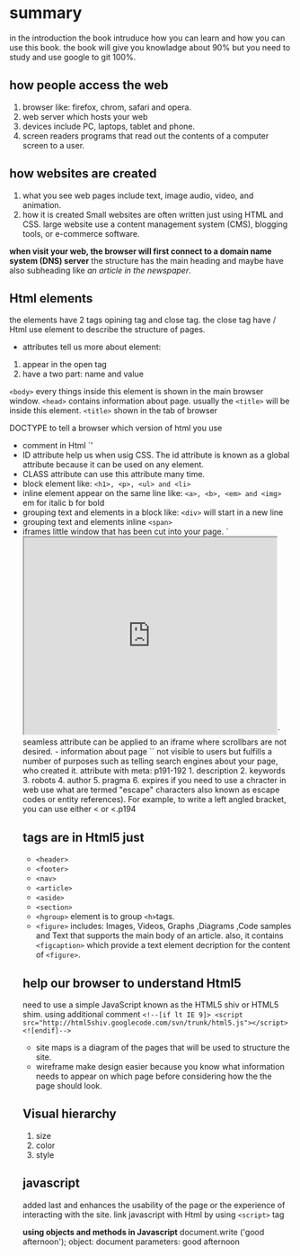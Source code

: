 # summary 
in the introduction the book intruduce how you can learn and how you can use this book.
the book will give you knowladge about 90% but you need to study and use google to git 100%.
## how people access the web
1. browser
like: firefox, chrom, safari and opera.
2. web server which hosts your web
3. devices include PC, laptops, tablet and phone.
3. screen readers 
programs that read out the contents of a computer screen to a user.
## how websites are created
1. what you see
web pages include text, image audio, video, and animation.
2. how it is created 
Small websites are often written just using HTML and CSS.
large website use a content management system (CMS), blogging tools, or e-commerce software.

**when visit your web, the browser will first connect to a domain name system (DNS) server**
the structure has the main heading and maybe have also subheading like *an article in the newspaper*.

## Html elements 
the elements have 2 tags opining tag and close tag.
the close tag have /
Html use element to describe the structure of pages.
- attributes tell us more about element:
1. appear in the open tag
2. have a two part: name and value

`<body>` every things inside this element is shown in the main browser window.
`<head>` contains information about page. usually the `<title>` will be inside this element.
`<title>` shown in the tab of browser

DOCTYPE to tell a browser which version of html you use
- comment in Html `<!-- comment goes here -->'
- ID attribute help us when usig CSS. The id attribute is known as a global attribute because it can
be used on any element.
- CLASS attribute can use this attribute many time.
- block element 
like: `<h1>, <p>, <ul> and <li>`
- inline element appear on the same line
like: `<a>, <b>, <em> and <img>` em for italic b for bold
- grouping text and elements in a block
like: `<div>` will start in a new line
- grouping text and elements inline
`<span>`
- iframes 
little window that has been cut into your page.
`<iframe width="450" height="350" src="http://maps.google.co.uk/maps?q=moma+new+york
&amp;output=embed">
</iframe>`
seamless attribute can be applied to an iframe where scrollbars are not desired.
- information about page 
`<meta>` not visible to users but fulfills a number of purposes such as telling search engines
about your page, who created it.
attribute with meta: p191-192
1. description
2. keywords
3. robots
4. author
5. pragma
6. expires
 if you need to use a chracter in web use what are termed "escape" characters also known as escape codes or
entity references).
For example, to write a left angled bracket, you can use either &lt; or &#60;.p194

## tags are in Html5 just
- `<header>`
- `<footer>`
- `<nav>`
- `<article>`
- `<aside>`
- `<section>`
- `<hgroup>` element is to group `<h>`tags.
- `<figure>` includes: Images, Videos, Graphs ,Diagrams ,Code samples and Text that supports the main
body of an article. also, it contains `<figcaption>` which provide a text element decription for the 
content of `<figure>`.

## help our browser to understand Html5
need to use a simple JavaScript known as the HTML5 shiv or HTML5 shim.
using additional comment `<!--[if lt IE 9]> <script src="http://html5shiv.googlecode.com/svn/trunk/html5.js"></script>
<![endif]-->`

- site maps
is a diagram of the pages that will be used to structure the site.
- wireframe make design easier because you know what information needs to appear on
which page before considering how the the page should look.

## Visual hierarchy
1. size
2. color
3. style

## javascript
added last and enhances the usability of the page or the experience of
interacting with the site.
link javascript with Html by using `<script>` tag

**using objects and methods in Javascript**
document.write ('good afternoon');
object: document
parameters: good afternoon






















